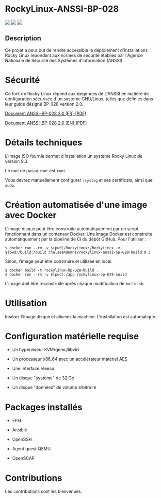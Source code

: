 # RockyLinux-ANSSI-BP-028

![](https://img.shields.io/badge/maintained-yes-green) ![](https://img.shields.io/github/license/Chelsea486MHz/RockyLinux-ANSSI-BP-028
) ![](https://img.shields.io/github/actions/workflow/status/Chelsea486MHz/RockyLinux-ANSSI-BP-028/docker.yml?label=build%20(docker))


## Description

Ce projet a pour but de rendre accessible le déploiement d'installations Rocky Linux répondant aux normes de sécurité établies par l'Agence Nationale de Sécurité des Systèmes d'Information (ANSSI).

# Sécurité

Ce fork de Rocky Linux répond aux exigences de L'ANSSI en matière de configuration sécurisée d'un système GNU/Linux, telles que définies dans leur guide désigné BP-028 version 2.0.

[Document ANSSI-BP-028 2.0 (FR) (PDF)](https://cyber.gouv.fr/sites/default/files/document/fr_np_linux_configuration-v2.0.pdf)

[Document ANSSI-BP-028 2.0 (EN) (PDF)](https://cyber.gouv.fr/sites/default/files/document/linux_configuration-en-v2.pdf)

# Détails techniques

L'image ISO fournie permet d'installation un système Rocky Linux de version 9.3.

Le mot de passe `root` est `root`.

Vous devrez manuellement configurer `rsyslog` et ses certificats, ainsi que `sudo`.

# Création automatisée d'une image avec Docker

L'image disque peut être construite automatiquement par un script fonctionnant dans un conteneur Docker. Une image Docker est construite automatiquement par la pipeline de CI du dépôt GitHub. Pour l'utiliser :

`$ docker run --rm -v $(pwd)/RockyLinux:/RockyLinux -v $(pwd)/build:/build chelsea486mhz/rockylinux-anssi-bp-028-build:9.3`

Sinon, l'image peut être construire et utilisée en local:

```
$ docker build -t rockylinux-bp-028-build .
$ docker run --rm -v $(pwd):/app rockylinux-bp-028-build
```

L'image doit être reconstruite après chaque modification de `build.sh`.

# Utilisation

Insérez l'image disque et allumez la machine. L'installation est automatique.

# Configuration matérielle requise

- Un hyperviseur KVM/qemu/libvirt

- Un processeur x86_64 avec un accélérateur matériel AES

- Une interface réseau

- Un disque "système" de 32 Go

- Un disque "données" de volume arbitraire

# Packages installés

- EPEL

- Ansible

- OpenSSH

- Agent guest QEMU

- OpenSCAP

# Contributions

Les contributions sont les bienvenues.
